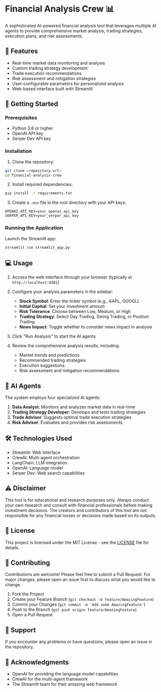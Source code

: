 # Financial Analysis Crew 📊

A sophisticated AI-powered financial analysis tool that leverages multiple AI agents to provide comprehensive market analysis, trading strategies, execution plans, and risk assessments.

## 🌟 Features

- Real-time market data monitoring and analysis
- Custom trading strategy development
- Trade execution recommendations
- Risk assessment and mitigation strategies
- User-configurable parameters for personalized analysis
- Web-based interface built with Streamlit

## 🚀 Getting Started

### Prerequisites

- Python 3.8 or higher
- OpenAI API key
- Serper Dev API key

### Installation

1. Clone the repository:
```bash
git clone <repository-url>
cd financial-analysis-crew
```

2. Install required dependencies:
```bash
pip install -r requirements.txt
```

3. Create a `.env` file in the root directory with your API keys:
```plaintext
OPENAI_API_KEY=your_openai_api_key
SERPER_API_KEY=your_serper_api_key
```

### Running the Application

Launch the Streamlit app:
```bash
streamlit run streamlit_app.py
```

## 💻 Usage

1. Access the web interface through your browser (typically at `http://localhost:8501`)

2. Configure your analysis parameters in the sidebar:
   - **Stock Symbol**: Enter the ticker symbol (e.g., AAPL, GOOGL)
   - **Initial Capital**: Set your investment amount
   - **Risk Tolerance**: Choose between Low, Medium, or High
   - **Trading Strategy**: Select Day Trading, Swing Trading, or Position Trading
   - **News Impact**: Toggle whether to consider news impact in analysis

3. Click "Run Analysis" to start the AI agents

4. Review the comprehensive analysis results, including:
   - Market trends and predictions
   - Recommended trading strategies
   - Execution suggestions
   - Risk assessment and mitigation recommendations

## 🤖 AI Agents

The system employs four specialized AI agents:

1. **Data Analyst**: Monitors and analyzes market data in real-time
2. **Trading Strategy Developer**: Develops and tests trading strategies
3. **Trade Advisor**: Suggests optimal trade execution strategies
4. **Risk Advisor**: Evaluates and provides risk assessments

## 🛠️ Technologies Used

- Streamlit: Web interface
- CrewAI: Multi-agent orchestration
- LangChain: LLM integration
- OpenAI: Language model
- Serper Dev: Web search capabilities

## ⚠️ Disclaimer

This tool is for educational and research purposes only. Always conduct your own research and consult with financial professionals before making investment decisions. The creators and contributors of this tool are not responsible for any financial losses or decisions made based on its outputs.

## 📄 License

This project is licensed under the MIT License - see the [LICENSE](LICENSE) file for details.

## 🤝 Contributing

Contributions are welcome! Please feel free to submit a Pull Request. For major changes, please open an issue first to discuss what you would like to change.

1. Fork the Project
2. Create your Feature Branch (`git checkout -b feature/AmazingFeature`)
3. Commit your Changes (`git commit -m 'Add some AmazingFeature'`)
4. Push to the Branch (`git push origin feature/AmazingFeature`)
5. Open a Pull Request

## 📧 Support

If you encounter any problems or have questions, please open an issue in the repository.

## 🙏 Acknowledgments

- OpenAI for providing the language model capabilities
- CrewAI for the multi-agent framework
- The Streamlit team for their amazing web framework